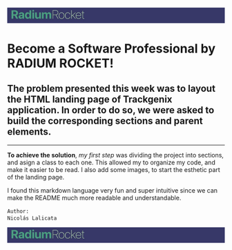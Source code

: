 ![Logo](Semana-02/Assets/logohdr.jpg)
# Become a Software Professional by RADIUM ROCKET!
The problem presented this week was to layout the HTML landing page of Trackgenix application. In order to do so, we were asked to build the corresponding sections and parent elements.
---
---
 **To achieve the solution**, *my first step* was dividing the project into sections, and asign a class to each one. This allowed my to organize my code, and
make it easier to be read.
I also add some images, to start the esthetic part of the landing page.
 
I found this markdown language very fun and super intuitive since we can make the README much more readable and understandable.

 ```
 Author:
 Nicolás Lalicata 
 ```
![Logo](Semana-02/Assets/logohdr.jpg)